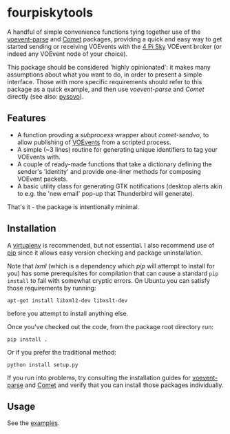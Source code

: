 fourpiskytools
==============

A handful of simple convenience functions tying together use of the
[voevent-parse](http://voevent-parse.readthedocs.org/) and 
[Comet](http://comet.transientskp.org/) 
packages, providing a 
quick and easy way to get started sending or receiving VOEvents with the
[4 Pi Sky](http://4pisky.org) 
VOEvent broker (or indeed any VOEvent node of your choice).

This package should be considered 'highly opinionated': it makes
many assumptions about what you want to do, in order to present a
simple interface.
Those with more specific requirements should refer to this package as
a quick example, and then use *voevent-parse* and *Comet* directly
(see also: [pysovo](https://github.com/timstaley/pysovo)).

Features
--------
* A function provding a *subprocess* wrapper about *comet-sendvo*, to allow
  publishing of [VOEvents](http://en.wikipedia.org/wiki/VOEvent) from a scripted
  process.
* A simple (~3 lines) routine for generating unique identifiers to tag your
  VOEvents with.
* A couple of ready-made functions that take a dictionary defining the sender's 
  'identity' and provide one-liner methods for composing VOEvent packets.
* A basic utility class for generating GTK notifications (desktop alerts
  akin to e.g. the 'new email' pop-up that Thunderbird will generate).

That's it - the package is intentionally minimal.
 

Installation
------------
A [virtualenv](http://virtualenv.readthedocs.org/en/latest/virtualenv.html)
is recommended, but not essential.
I also recommend use of
[pip](http://pip.readthedocs.org/en/latest/quickstart.html)
since it allows easy version checking and package uninstallation.

Note that *lxml*
(which is a dependency which *pip* will attempt to install for you)
has some prerequisites for compilation that can cause a
standard ``pip install``
to fail with somewhat cryptic errors.
On Ubuntu you can satisfy those requirements by running:

    apt-get install libxml2-dev libxslt-dev

before you attempt to install anything else.

Once you've checked out the code, from the package root directory run:

    pip install .
    

Or if you prefer the traditional method:

    python install setup.py

If you run into problems, try consulting the installation guides for
[voevent-parse](http://voevent-parse.readthedocs.org/en/master/intro.html#installation)
and
[Comet](http://comet.transientskp.org/en/1.2.1/installation.html)
and verify that you can install those packages individually.


Usage
-----
See the [examples](examples).
